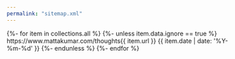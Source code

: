 ```yaml
---
permalink: "sitemap.xml"
---
```


<?xml version="1.0" encoding="UTF-8"?>
<urlset xmlns="http://www.sitemaps.org/schemas/sitemap/0.9">
  {%- for item in collections.all %}
    {%- unless item.data.ignore == true %}
      <url>
        <loc>https://www.mattakumar.com/thoughts{{ item.url }}</loc>
        <lastmod>{{ item.date | date: '%Y-%m-%d' }}</lastmod>
      </url>
    {%- endunless %}
  {%- endfor %}
</urlset>
